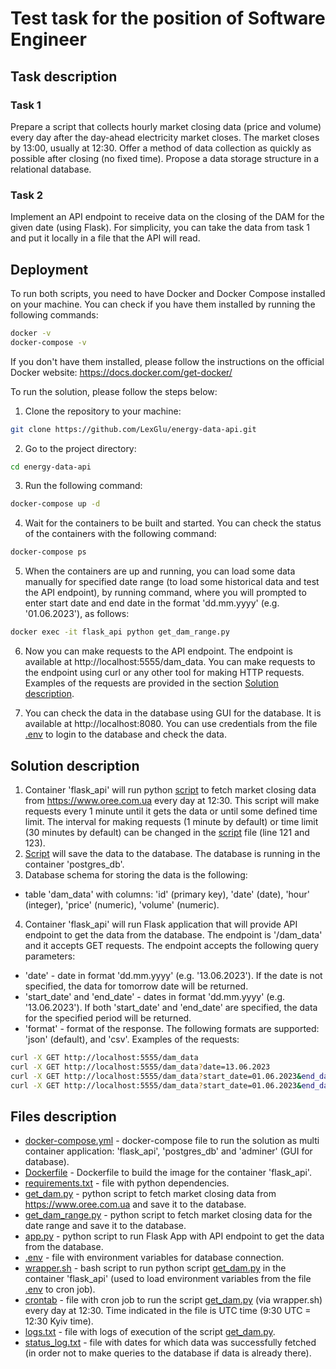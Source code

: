 # Test task for the position of Software Engineer

## Task description

### Task 1
Prepare a script that collects hourly market closing data (price and volume) every day after the day-ahead electricity market closes.
The market closes by 13:00, usually at 12:30.
Offer a method of data collection as quickly as possible after closing (no fixed time).
Propose a data storage structure in a relational database.

### Task 2
Implement an API endpoint to receive data on the closing of the DAM for the given date (using Flask).
For simplicity, you can take the data from task 1 and put it locally in a file that the API will read.

## Deployment
To run both scripts, you need to have Docker and Docker Compose installed on your machine. You can check if you have them installed by running the following commands:
```bash
docker -v
docker-compose -v
```
If you don't have them installed, please follow the instructions on the official Docker website: https://docs.docker.com/get-docker/

To run the solution, please follow the steps below:
1. Clone the repository to your machine:
```bash
git clone https://github.com/LexGlu/energy-data-api.git
```
2. Go to the project directory:
```bash
cd energy-data-api
```
3. Run the following command:
```bash
docker-compose up -d
```
4. Wait for the containers to be built and started. You can check the status of the containers with the following command:
```bash
docker-compose ps
```
5. When the containers are up and running, you can load some data manually for specified date range (to load some historical data and test the API endpoint), by running command, where you will prompted to enter start date and end date in the format 'dd.mm.yyyy' (e.g. '01.06.2023'), as follows:
```bash
docker exec -it flask_api python get_dam_range.py
```
6. Now you can make requests to the API endpoint. The endpoint is available at http://localhost:5555/dam_data. You can make requests to the endpoint using curl or any other tool for making HTTP requests. Examples of the requests are provided in the section [Solution description](#solution-description).

7. You can check the data in the database using GUI for the database. It is available at http://localhost:8080. You can use credentials from the file [.env](./.env) to login to the database and check the data.


## Solution description
1. Container 'flask_api' will run python [script](./get_dam.py) to fetch market closing data from https://www.oree.com.ua every day at 12:30. This script will make requests every 1 minute until it gets the data or until some defined time limit. The interval for making requests (1 minute by default) or time limit (30 minutes by default) can be changed in the [script](./get_dam.py) file (line 121 and 123).
2. [Script](./get_dam.py) will save the data to the database. The database is running in the container 'postgres_db'.
3. Database schema for storing the data is the following:
- table 'dam_data' with columns: 'id' (primary key), 'date' (date), 'hour' (integer), 'price' (numeric), 'volume' (numeric).
4. Container 'flask_api' will run Flask application that will provide API endpoint to get the data from the database. The endpoint is '/dam_data' and it accepts GET requests. The endpoint accepts the following query parameters:
- 'date' - date in format 'dd.mm.yyyy' (e.g. '13.06.2023'). If the date is not specified, the data for tomorrow date will be returned.
- 'start_date' and 'end_date' - dates in format 'dd.mm.yyyy' (e.g. '13.06.2023'). If both 'start_date' and 'end_date' are specified, the data for the specified period will be returned.
- 'format' - format of the response. The following formats are supported: 'json' (default), and 'csv'.
Examples of the requests:
```bash
curl -X GET http://localhost:5555/dam_data
curl -X GET http://localhost:5555/dam_data?date=13.06.2023
curl -X GET http://localhost:5555/dam_data?start_date=01.06.2023&end_date=13.06.2023
curl -X GET http://localhost:5555/dam_data?start_date=01.06.2023&end_date=13.06.2023&format=csv
```

## Files description
- [docker-compose.yml](./docker-compose.yml) - docker-compose file to run the solution as multi container application: 'flask_api', 'postgres_db' and 'adminer' (GUI for database).
- [Dockerfile](./Dockerfile) - Dockerfile to build the image for the container 'flask_api'.
- [requirements.txt](./requirements.txt) - file with python dependencies.
- [get_dam.py](./get_dam.py) - python script to fetch market closing data from https://www.oree.com.ua and save it to the database.
- [get_dam_range.py](./get_dam_range.py) - python script to fetch market closing data for the date range and save it to the database.
- [app.py](./dam_api/app.py) - python script to run Flask App with API endpoint to get the data from the database.
- [.env](./.env) - file with environment variables for database connection.
- [wrapper.sh](./wrapper.sh) - bash script to run python script [get_dam.py](./get_dam.py) in the container 'flask_api' (used to load environment variables from the file [.env](./.env) to cron job).
- [crontab](./crontab) - file with cron job to run the script [get_dam.py](./get_dam.py) (via wrapper.sh) every day at 12:30. Time indicated in the file is UTC time (9:30 UTC = 12:30 Kyiv time).
- [logs.txt](./logs.txt) - file with logs of execution of the script [get_dam.py](./get_dam.py).
- [status_log.txt](./status_log.txt) - file with dates for which data was successfully fetched (in order not to make queries to the database if data is already there).
